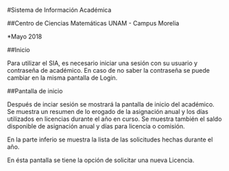 #Sistema de Información Académica

##Centro de Ciencias Matemáticas UNAM - Campus Morelia

*Mayo 2018

##Inicio

Para utilizar el SIA, es necesario iniciar una sesión con su usuario y contraseña de académico.
En caso de no saber la contraseña se puede cambiar en la misma pantalla de Login.

##Pantalla de inicio

Después de inciar sesión se mostrará la pantalla de inicio del académico. Se muestra un resumen de lo erogado de la asignación anual y los días utilizados en licencias durante el año en curso.
Se muestra también el saldo disponible de asignación anual y días para licencia o comisión.

En la parte inferio se muestra la lista de las solicitudes hechas durante el año.

En ésta pantalla se tiene la opción de solicitar una nueva Licencia.
